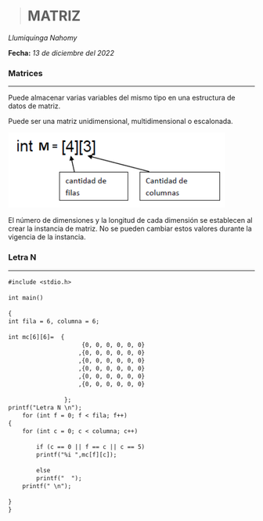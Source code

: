 ># **MATRIZ**
  *Llumiquinga Nahomy*

  **Fecha:** *13 de diciembre del 2022*

### **Matrices**
---
Puede almacenar varias variables del mismo tipo en una estructura de datos de matriz.

Puede ser una matriz unidimensional, multidimensional o escalonada.

![](imagenes\ma.PNG)

El número de dimensiones y la longitud de cada dimensión se establecen al crear la instancia de matriz. No se pueden cambiar estos valores durante la vigencia de la instancia.
### **Letra N**
---
    #include <stdio.h>

    int main()

    {
    int fila = 6, columna = 6;

    int mc[6][6]=  {
                         {0, 0, 0, 0, 0, 0}
                        ,{0, 0, 0, 0, 0, 0}
                        ,{0, 0, 0, 0, 0, 0}
                        ,{0, 0, 0, 0, 0, 0}
                        ,{0, 0, 0, 0, 0, 0}
                        ,{0, 0, 0, 0, 0, 0}
                
                    };
    printf("Letra N \n");
        for (int f = 0; f < fila; f++)
    {
        for (int c = 0; c < columna; c++)
            
            if (c == 0 || f == c || c == 5)
            printf("%i ",mc[f][c]);

            else
            printf("  ");
        printf(" \n");
        
    }
    }